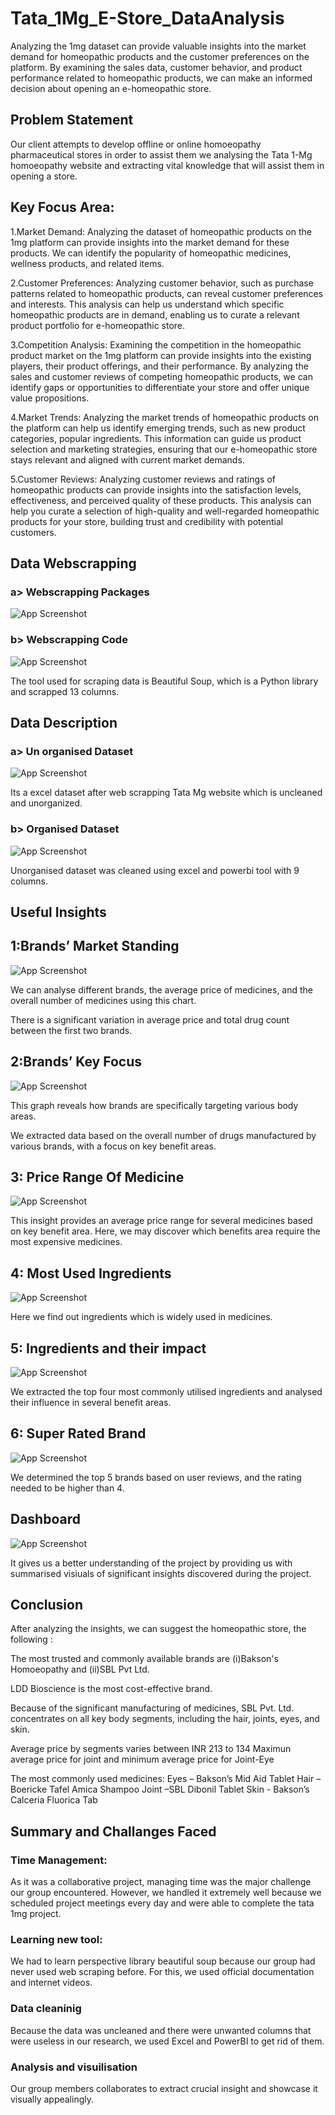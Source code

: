 
# Tata_1Mg_E-Store_DataAnalysis

Analyzing the 1mg dataset can provide valuable insights into the market demand for homeopathic products and the customer preferences on the platform. By examining the sales data, customer behavior, and product performance related to homeopathic products, we can make an informed decision about opening an e-homeopathic store.

## Problem Statement

Our client attempts to develop offline or online homoeopathy pharmaceutical stores in order to assist them we analysing the Tata 1-Mg homoeopathy website and extracting vital knowledge that will assist them in opening a store.

## Key Focus Area:

1.Market Demand: Analyzing the dataset of homeopathic products on the 1mg platform can provide insights into the market demand for these products. We can identify the popularity of homeopathic medicines, wellness products, and related items.

2.Customer Preferences: Analyzing customer behavior, such as purchase patterns related to homeopathic products, can reveal customer preferences and interests. This analysis can help us understand which specific homeopathic products are in demand, enabling us to curate a relevant product portfolio for  e-homeopathic store.

3.Competition Analysis: Examining the competition in the homeopathic product market on the 1mg platform can provide insights into the existing players, their product offerings, and their performance. By analyzing the sales and customer reviews of competing homeopathic products, we can identify gaps or opportunities to differentiate your store and offer unique value propositions.

4.Market Trends: Analyzing the market trends of homeopathic products on the platform can help us identify emerging trends, such as new product categories, popular ingredients. This information can guide us product selection and marketing strategies, ensuring that our e-homeopathic store stays relevant and aligned with current market demands.

5.Customer Reviews: Analyzing customer reviews and ratings of homeopathic products can provide insights into the satisfaction levels, effectiveness, and perceived quality of these products. This analysis can help you curate a selection of high-quality and well-regarded homeopathic products for your store, building trust and credibility with potential customers.

## Data Webscrapping

### a> Webscrapping Packages
![App Screenshot](https://github.com/RahulB711/Tata_1Mg_E-Store_DataAnalysis/blob/main/Screenshots/beautifulsoup.png?raw=true)

### b> Webscrapping Code
![App Screenshot](https://github.com/RahulB711/Tata_1Mg_E-Store_DataAnalysis/blob/main/Screenshots/webscrappingcode.png?raw=true) 

The tool used for scraping data is Beautiful Soup, which is a Python library and scrapped 13 columns.
## Data Description
### a> Un organised Dataset

![App Screenshot](https://github.com/RahulB711/Tata_1Mg_E-Store_DataAnalysis/blob/main/Screenshots/Unorganised.png?raw=true) 

Its a excel dataset  after web scrapping Tata Mg website which is uncleaned and unorganized.

### b> Organised Dataset

![App Screenshot](https://github.com/RahulB711/Tata_1Mg_E-Store_DataAnalysis/blob/main/Screenshots/Screenshot%202023-09-30%20141324.png?raw=true) 

Unorganised dataset was cleaned using excel and powerbi tool with 9 columns.


## Useful Insights





## 1:Brands’ Market Standing

![App Screenshot](https://github.com/RahulB711/Tata_1Mg_E-Store_DataAnalysis/blob/main/Screenshots/Brand%20market%20standing.jpg?raw=true)

We can analyse different brands, the average price of medicines, and the overall number of medicines using this chart.

There is a significant variation in average price and total drug count between the first two brands.

## 2:Brands’ Key Focus

![App Screenshot](https://github.com/RahulB711/Tata_1Mg_E-Store_DataAnalysis/blob/main/Screenshots/brandkeyfocus.jpg?raw=true)

This graph reveals how brands are specifically targeting various body areas.

We extracted data based on the overall number of drugs manufactured by various brands, with a focus on key benefit areas.

## 3: Price Range Of Medicine

![App Screenshot](https://github.com/RahulB711/Tata_1Mg_E-Store_DataAnalysis/blob/main/Screenshots/Price%20range%20of%20medicine.jpg?raw=true)

This insight provides an average price range for several medicines based on key benefit area.
Here, we may discover which benefits area require the most expensive medicines.

## 4: Most Used Ingredients

![App Screenshot](https://github.com/RahulB711/Tata_1Mg_E-Store_DataAnalysis/blob/main/Screenshots/Most%20used%20ingredient.jpg?raw=true)

Here we find out ingredients which is widely used in medicines.

## 5: Ingredients and their impact

![App Screenshot](https://github.com/RahulB711/Tata_1Mg_E-Store_DataAnalysis/blob/main/Screenshots/Ingredients%20and%20their%20impact.jpg?raw=true)

We extracted the top four most commonly utilised ingredients and analysed their influence in several benefit areas.

## 6: Super Rated Brand

![App Screenshot](https://github.com/RahulB711/Tata_1Mg_E-Store_DataAnalysis/blob/main/Screenshots/Super%20rated%20brand.jpg?raw=true)

We determined the top 5 brands based on user reviews, and the rating needed to be higher than 4. 

## Dashboard

![App Screenshot](https://github.com/RahulB711/Tata_1Mg_E-Store_DataAnalysis/blob/main/Screenshots/1mg-Dashboard.jpg?raw=true)

It gives us a better understanding of the project by providing us with summarised visiuals of significant insights discovered during the project.


## Conclusion

After analyzing the insights, we can suggest the homeopathic store, the following :

The most trusted and commonly available brands are (i)Bakson's Homoeopathy and (ii)SBL Pvt Ltd.

LDD Bioscience is the most cost-effective brand.

Because of the significant manufacturing of medicines, SBL Pvt. Ltd. concentrates on all key body segments, including the hair, joints, eyes, and skin.

Average price by segments varies between 
INR 213 to 134
Maximun average price for joint and minimum average price for  Joint-Eye

The most commonly used medicines:
	Eyes – Bakson’s Mid Aid Tablet
	Hair – Boericke Tafel Amica Shampoo
	Joint –SBL Dibonil Tablet
	Skin - Bakson’s Calceria Fluorica Tab

## Summary and Challanges Faced

### Time Management:
As it was a collaborative project, managing time was the major challenge our group encountered. However, we handled it extremely well because we scheduled project meetings every day and were able to complete the tata 1mg 
project.
### Learning new tool:
We had to learn perspective library beautiful soup because our group had never used web scraping before. For this, we used official documentation and internet videos. 
### Data cleaninig
Because the data was  uncleaned and there were unwanted columns that were useless in our research, we used Excel and PowerBI to get rid of them.
### Analysis and visuilisation
Our group members collaborates to extract crucial insight and showcase it visually appealingly.


